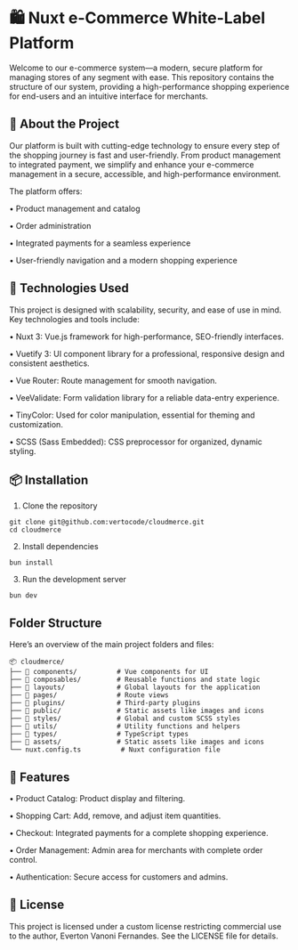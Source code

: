 # 🛍️ Nuxt e-Commerce White-Label Platform

Welcome to our e-commerce system—a modern, secure platform for managing stores of any segment with ease. This repository contains the structure of our system, providing a high-performance shopping experience for end-users and an intuitive interface for merchants.

## 📖 About the Project

Our platform is built with cutting-edge technology to ensure every step of the shopping journey is fast and user-friendly. From product management to integrated payment, we simplify and enhance your e-commerce management in a secure, accessible, and high-performance environment.

The platform offers:

•	Product management and catalog

•	Order administration

•	Integrated payments for a seamless experience

•	User-friendly navigation and a modern shopping experience

## 🚀 Technologies Used

This project is designed with scalability, security, and ease of use in mind. Key technologies and tools include:

•	Nuxt 3: Vue.js framework for high-performance, SEO-friendly interfaces.

•	Vuetify 3: UI component library for a professional, responsive design and consistent aesthetics.

•	Vue Router: Route management for smooth navigation.

•	VeeValidate: Form validation library for a reliable data-entry experience.

•	TinyColor: Used for color manipulation, essential for theming and customization.

•	SCSS (Sass Embedded): CSS preprocessor for organized, dynamic styling.

## 📦 Installation

1. Clone the repository

```shell
git clone git@github.com:vertocode/cloudmerce.git
cd cloudmerce
```

2. Install dependencies

```shell
bun install
```

3. Run the development server

```shell
bun dev
```

## Folder Structure

Here’s an overview of the main project folders and files:

```
📦 cloudmerce/
├── 📂 components/          # Vue components for UI
├── 📂 composables/         # Reusable functions and state logic
├── 📂 layouts/             # Global layouts for the application
├── 📂 pages/               # Route views
├── 📂 plugins/             # Third-party plugins
├── 📂 public/              # Static assets like images and icons
├── 📂 styles/              # Global and custom SCSS styles
├── 📂 utils/               # Utility functions and helpers
├── 📂 types/               # TypeScript types
├── 📂 assets/              # Static assets like images and icons
└── nuxt.config.ts          # Nuxt configuration file
```

## 🌟 Features

•	Product Catalog: Product display and filtering.

•	Shopping Cart: Add, remove, and adjust item quantities.

•	Checkout: Integrated payments for a complete shopping experience.

•	Order Management: Admin area for merchants with complete order control.

•	Authentication: Secure access for customers and admins.

## 📜 License

This project is licensed under a custom license restricting commercial use to the author, Everton Vanoni Fernandes. See the LICENSE file for details.
